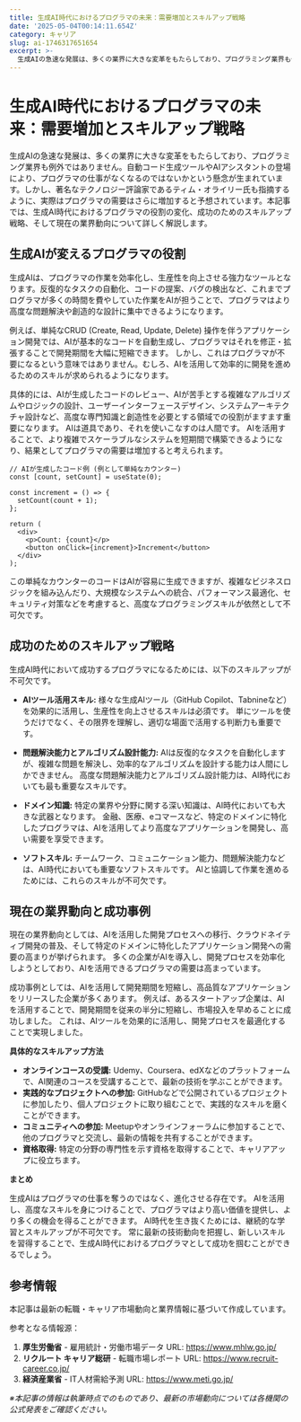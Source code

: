 ```yaml
---
title: 生成AI時代におけるプログラマの未来：需要増加とスキルアップ戦略
date: '2025-05-04T00:14:11.654Z'
category: キャリア
slug: ai-1746317651654
excerpt: >-
  生成AIの急速な発展は、多くの業界に大きな変革をもたらしており、プログラミング業界も例外ではありません。自動コード生成ツールやAIアシスタントの登場により、プログラマの仕事がなくなるのではないかという懸念が生まれています。しかし、著名なテクノロジー評論家であるティム・オライリー氏も指摘するように、実...
---
```


# 生成AI時代におけるプログラマの未来：需要増加とスキルアップ戦略

生成AIの急速な発展は、多くの業界に大きな変革をもたらしており、プログラミング業界も例外ではありません。自動コード生成ツールやAIアシスタントの登場により、プログラマの仕事がなくなるのではないかという懸念が生まれています。しかし、著名なテクノロジー評論家であるティム・オライリー氏も指摘するように、実際はプログラマの需要はさらに増加すると予想されています。本記事では、生成AI時代におけるプログラマの役割の変化、成功のためのスキルアップ戦略、そして現在の業界動向について詳しく解説します。


## 生成AIが変えるプログラマの役割

生成AIは、プログラマの作業を効率化し、生産性を向上させる強力なツールとなります。反復的なタスクの自動化、コードの提案、バグの検出など、これまでプログラマが多くの時間を費やしていた作業をAIが担うことで、プログラマはより高度な問題解決や創造的な設計に集中できるようになります。

例えば、単純なCRUD (Create, Read, Update, Delete) 操作を伴うアプリケーション開発では、AIが基本的なコードを自動生成し、プログラマはそれを修正・拡張することで開発期間を大幅に短縮できます。  しかし、これはプログラマが不要になるという意味ではありません。むしろ、AIを活用して効率的に開発を進めるためのスキルが求められるようになります。

具体的には、AIが生成したコードのレビュー、AIが苦手とする複雑なアルゴリズムやロジックの設計、ユーザーインターフェースデザイン、システムアーキテクチャ設計など、高度な専門知識と創造性を必要とする領域での役割がますます重要になります。  AIは道具であり、それを使いこなすのは人間です。  AIを活用することで、より複雑でスケーラブルなシステムを短期間で構築できるようになり、結果としてプログラマの需要は増加すると考えられます。


```
// AIが生成したコード例 (例として単純なカウンター)
const [count, setCount] = useState(0);

const increment = () => {
  setCount(count + 1);
};

return (
  <div>
    <p>Count: {count}</p>
    <button onClick={increment}>Increment</button>
  </div>
);
```

この単純なカウンターのコードはAIが容易に生成できますが、複雑なビジネスロジックを組み込んだり、大規模なシステムへの統合、パフォーマンス最適化、セキュリティ対策などを考慮すると、高度なプログラミングスキルが依然として不可欠です。


## 成功のためのスキルアップ戦略

生成AI時代において成功するプログラマになるためには、以下のスキルアップが不可欠です。

* **AIツール活用スキル:**  様々な生成AIツール（GitHub Copilot、Tabnineなど）を効果的に活用し、生産性を向上させるスキルは必須です。  単にツールを使うだけでなく、その限界を理解し、適切な場面で活用する判断力も重要です。

* **問題解決能力とアルゴリズム設計能力:** AIは反復的なタスクを自動化しますが、複雑な問題を解決し、効率的なアルゴリズムを設計する能力は人間にしかできません。  高度な問題解決能力とアルゴリズム設計能力は、AI時代においても最も重要なスキルです。

* **ドメイン知識:** 特定の業界や分野に関する深い知識は、AI時代においても大きな武器となります。  金融、医療、eコマースなど、特定のドメインに特化したプログラマは、AIを活用してより高度なアプリケーションを開発し、高い需要を享受できます。

* **ソフトスキル:** チームワーク、コミュニケーション能力、問題解決能力などは、AI時代においても重要なソフトスキルです。  AIと協調して作業を進めるためには、これらのスキルが不可欠です。


## 現在の業界動向と成功事例

現在の業界動向としては、AIを活用した開発プロセスへの移行、クラウドネイティブ開発の普及、そして特定のドメインに特化したアプリケーション開発への需要の高まりが挙げられます。  多くの企業がAIを導入し、開発プロセスを効率化しようとしており、AIを活用できるプログラマの需要は高まっています。

成功事例としては、AIを活用して開発期間を短縮し、高品質なアプリケーションをリリースした企業が多くあります。  例えば、あるスタートアップ企業は、AIを活用することで、開発期間を従来の半分に短縮し、市場投入を早めることに成功しました。  これは、AIツールを効果的に活用し、開発プロセスを最適化することで実現しました。


**具体的なスキルアップ方法**

* **オンラインコースの受講:** Udemy、Coursera、edXなどのプラットフォームで、AI関連のコースを受講することで、最新の技術を学ぶことができます。
* **実践的なプロジェクトへの参加:** GitHubなどで公開されているプロジェクトに参加したり、個人プロジェクトに取り組むことで、実践的なスキルを磨くことができます。
* **コミュニティへの参加:**  Meetupやオンラインフォーラムに参加することで、他のプログラマと交流し、最新の情報を共有することができます。
* **資格取得:**  特定の分野の専門性を示す資格を取得することで、キャリアアップに役立ちます。


**まとめ**

生成AIはプログラマの仕事を奪うのではなく、進化させる存在です。  AIを活用し、高度なスキルを身につけることで、プログラマはより高い価値を提供し、より多くの機会を得ることができます。  AI時代を生き抜くためには、継続的な学習とスキルアップが不可欠です。  常に最新の技術動向を把握し、新しいスキルを習得することで、生成AI時代におけるプログラマとして成功を掴むことができるでしょう。


## 参考情報

本記事は最新の転職・キャリア市場動向と業界情報に基づいて作成しています。

参考となる情報源：
1. **厚生労働省** - 雇用統計・労働市場データ
   URL: https://www.mhlw.go.jp/
2. **リクルート キャリア総研** - 転職市場レポート
   URL: https://www.recruit-career.co.jp/
3. **経済産業省** - IT人材需給予測
   URL: https://www.meti.go.jp/

*※本記事の情報は執筆時点でのものであり、最新の市場動向については各機関の公式発表をご確認ください。*
